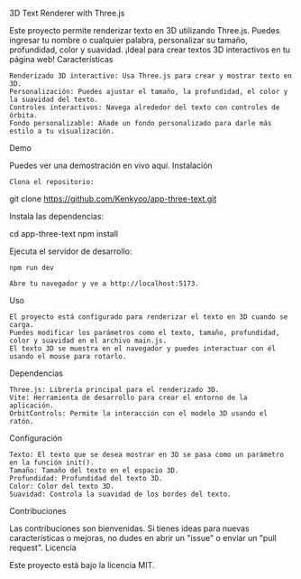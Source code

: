 3D Text Renderer with Three.js

Este proyecto permite renderizar texto en 3D utilizando Three.js. Puedes ingresar tu nombre o cualquier palabra, personalizar su tamaño, profundidad, color y suavidad. ¡Ideal para crear textos 3D interactivos en tu página web!
Características

    Renderizado 3D interactivo: Usa Three.js para crear y mostrar texto en 3D.
    Personalización: Puedes ajustar el tamaño, la profundidad, el color y la suavidad del texto.
    Controles interactivos: Navega alrededor del texto con controles de órbita.
    Fondo personalizable: Añade un fondo personalizado para darle más estilo a tu visualización.

Demo

Puedes ver una demostración en vivo aquí.
Instalación

    Clona el repositorio:

git clone https://github.com/Kenkyoo/app-three-text.git

Instala las dependencias:

cd app-three-text
npm install

Ejecuta el servidor de desarrollo:

    npm run dev

    Abre tu navegador y ve a http://localhost:5173.

Uso

    El proyecto está configurado para renderizar el texto en 3D cuando se carga.
    Puedes modificar los parámetros como el texto, tamaño, profundidad, color y suavidad en el archivo main.js.
    El texto 3D se muestra en el navegador y puedes interactuar con él usando el mouse para rotarlo.

Dependencias

    Three.js: Librería principal para el renderizado 3D.
    Vite: Herramienta de desarrollo para crear el entorno de la aplicación.
    OrbitControls: Permite la interacción con el modelo 3D usando el ratón.

Configuración

    Texto: El texto que se desea mostrar en 3D se pasa como un parámetro en la función init().
    Tamaño: Tamaño del texto en el espacio 3D.
    Profundidad: Profundidad del texto 3D.
    Color: Color del texto 3D.
    Suavidad: Controla la suavidad de los bordes del texto.

Contribuciones

Las contribuciones son bienvenidas. Si tienes ideas para nuevas características o mejoras, no dudes en abrir un "issue" o enviar un "pull request".
Licencia

Este proyecto está bajo la licencia MIT.
